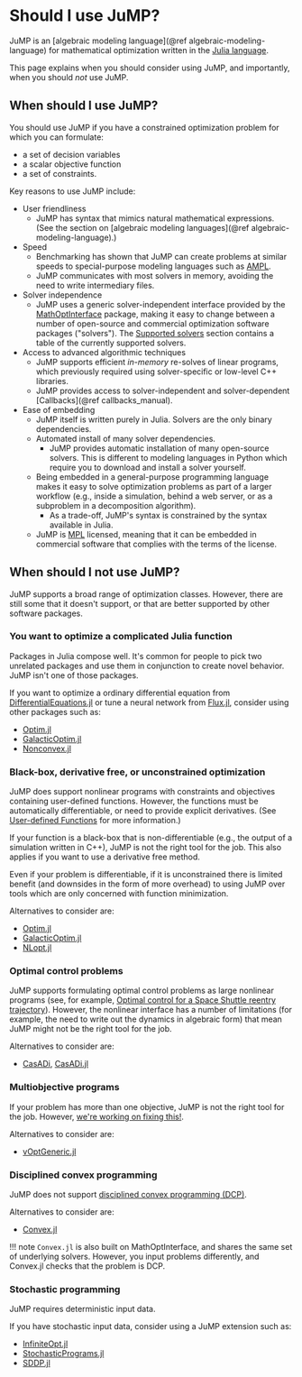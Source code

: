 # Should I use JuMP?

JuMP is an [algebraic modeling language](@ref algebraic-modeling-language) for
mathematical optimization written in the [Julia language](https://julialang.org).

This page explains when you should consider using JuMP, and importantly, when
you should _not_ use JuMP.

## When should I use JuMP?

You should use JuMP if you have a constrained optimization problem for which you
can formulate:
 * a set of decision variables
 * a scalar objective function
 * a set of constraints.

Key reasons to use JuMP include:

 - User friendliness
   - JuMP has syntax that mimics natural mathematical expressions. (See the
     section on [algebraic modeling languages](@ref algebraic-modeling-language).)
 - Speed
   - Benchmarking has shown that JuMP can create problems at similar speeds to
     special-purpose modeling languages such as [AMPL](https://ampl.com/).
   - JuMP communicates with most solvers in memory, avoiding the need to write
     intermediary files.
 - Solver independence
   - JuMP uses a generic solver-independent interface provided by the
     [MathOptInterface](https://github.com/jump-dev/MathOptInterface.jl)
     package, making it easy to change between a number of open-source and
     commercial optimization software packages ("solvers"). The
     [Supported solvers](@ref) section contains a table of the currently
     supported solvers.
 - Access to advanced algorithmic techniques
   - JuMP supports efficient _in-memory_ re-solves of linear programs, which
     previously required using solver-specific or low-level C++ libraries.
   - JuMP provides access to solver-independent and solver-dependent
     [Callbacks](@ref callbacks_manual).
 - Ease of embedding
   - JuMP itself is written purely in Julia. Solvers are the only binary
     dependencies.
   - Automated install of many solver dependencies.
     - JuMP provides automatic installation of many open-source solvers. This is
       different to modeling languages in Python which require you to download
       and install a solver yourself.
   - Being embedded in a general-purpose programming language makes it easy to
     solve optimization problems as part of a larger workflow (e.g., inside a
     simulation, behind a web server, or as a subproblem in a decomposition
     algorithm).
     - As a trade-off, JuMP's syntax is constrained by the syntax available in
       Julia.
   - JuMP is [MPL](https://www.mozilla.org/MPL/2.0/) licensed, meaning that it
     can be embedded in commercial software that complies with the terms of the
     license.

## When should I not use JuMP?

JuMP supports a broad range of optimization classes. However, there are still
some that it doesn't support, or that are better supported by other software
packages.

### You want to optimize a complicated Julia function

Packages in Julia compose well. It's common for people to pick two unrelated
packages and use them in conjunction to create novel behavior. JuMP isn't one of
those packages.

If you want to optimize a ordinary differential equation from
[DifferentialEquations.jl](https://github.com/SciML/DifferentialEquations.jl)
or tune a neural network from [Flux.jl](https://github.com/FluxML/Flux.jl),
consider using other packages such as:
 * [Optim.jl](https://github.com/JuliaNLSolvers/Optim.jl)
 * [GalacticOptim.jl](https://github.com/SciML/GalacticOptim.jl)
 * [Nonconvex.jl](https://github.com/JuliaNonconvex/Nonconvex.jl)

### Black-box, derivative free, or unconstrained optimization

JuMP does support nonlinear programs with constraints and objectives containing
user-defined functions. However, the functions must be automatically
differentiable, or need to provide explicit derivatives. (See
[User-defined Functions](@ref) for more information.)

If your function is a black-box that is non-differentiable (e.g., the output of
a simulation written in C++), JuMP is not the right tool for the job. This also
applies if you want to use a derivative free method.

Even if your problem is differentiable, if it is unconstrained there is limited
benefit (and downsides in the form of more overhead) to using JuMP over tools
which are only concerned with function minimization.

Alternatives to consider are:
 * [Optim.jl](https://github.com/JuliaNLSolvers/Optim.jl)
 * [GalacticOptim.jl](https://github.com/SciML/GalacticOptim.jl)
 * [NLopt.jl](https://github.com/JuliaOpt/NLopt.jl)

### Optimal control problems

JuMP supports formulating optimal control problems as large nonlinear programs
(see, for example, [Optimal control for a Space Shuttle reentry trajectory](@ref)).
However, the nonlinear interface has a number of limitations (for example, the
need to write out the dynamics in algebraic form) that mean JuMP might not be
the right tool for the job.

Alternatives to consider are:
 * [CasADi](https://web.casadi.org),
   [CasADi.jl](https://github.com/ichatzinikolaidis/CasADi.jl)

### Multiobjective programs

If your problem has more than one objective, JuMP is not the right tool for the
job. However, [we're working on fixing this!](https://github.com/jump-dev/JuMP.jl/issues/2099).

Alternatives to consider are:
 * [vOptGeneric.jl](https://github.com/vOptSolver/vOptGeneric.jl)

### Disciplined convex programming

JuMP does not support [disciplined convex programming (DCP)](https://dcp.stanford.edu).

Alternatives to consider are:
 * [Convex.jl](https://github.com/jump-dev/Convex.jl)

!!! note
    `Convex.jl` is also built on MathOptInterface, and shares the same set of
    underlying solvers. However, you input problems differently, and Convex.jl
    checks that the problem is DCP.

### Stochastic programming

JuMP requires deterministic input data.

If you have stochastic input data, consider using a JuMP extension such as:
 * [InfiniteOpt.jl](https://github.com/pulsipher/InfiniteOpt.jl)
 * [StochasticPrograms.jl](https://github.com/martinbiel/StochasticPrograms.jl)
 * [SDDP.jl](https://github.com/odow/SDDP.jl)
